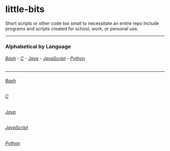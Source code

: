 # little-bits
Short scripts or other code too small to necessitate an entire repo
Include programs and scripts created for school, work, or personal use.

---

### Alphabetical by Language ###
######  [Bash](https://github.com/Xandeus/little-bits#bash) - [C](https://github.com/Xandeus/little-bits#c) - [Java](https://github.com/Xandeus/little-bits#java) - [JavaScript](https://github.com/Xandeus/little-bits#javascript) - [Python](https://github.com/Xandeus/little-bits#python)

---

###### [Bash](https://github.com/Xandeus/little-bits/tree/master/bash)

###### [C](https://github.com/Xandeus/little-bits/tree/master/c)

###### [Java](https://github.com/Xandeus/little-bits/tree/master/java)

###### [JavaScript](https://github.com/Xandeus/little-bits/tree/master/javascript)

###### [Python](https://github.com/Xandeus/little-bits/tree/master/python)
